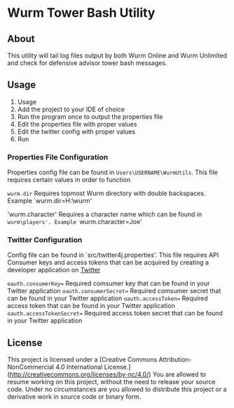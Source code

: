 # Wurm Tower Bash Utility
## About
This utility will tail log files output by both Wurm Online and Wurm Unlimited and check for defensive advisor tower bash messages.

## Usage
1. Usage
  1. Add the project to your IDE of choice
  2. Run the program once to output the properties file
  3. Edit the properties file with proper values
  4. Edit the twitter config with proper values
  5. Run

### Properties File Configuration
Properties config file can be found in `Users\USERNAME\WurmUtils`. This file requires certain values in order to function

`wurm.dir`
Requires topmost Wurm directory with double backspaces. Example `wurm.dir=H:\\wurm'

'wurm.character'
Requires a character name which can be found in `wurm\players'. Example `wurm.character=Joe'

### Twitter Configuration
Config file can be found in `src/twitter4j.properties'. This file requires API Consumer keys and access tokens that can be acquired by creating a developer application on [Twitter](https://dev.twitter.com/)

`oauth.consumerKey=`
Required comsumer key that can be found in your Twitter application
`oauth.consumerSecret=`
Required comsumer secret that can be found in your Twitter application
`oauth.accessToken=`
Required access token that can be found in your Twitter application
`oauth.accessTokenSecret=`
Required access token secret that can be found in your Twitter application

## License
This project is licensed under a [Creative Commons Attribution-NonCommercial 4.0 International License.] (http://creativecommons.org/licenses/by-nc/4.0/) You are allowed to resume working on this project, without the need to release your source code. Under no circumstances are you allowed to distribute this project or a derivative work in source code or binary form.
